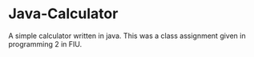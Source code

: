 # Java-Calculator
A simple calculator written in java. This was a class assignment given in programming 2 in FIU.

